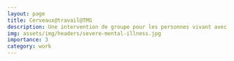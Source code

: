 ```yaml
---
layout: page
title: Cerveaux@travail@TMG
description: Une intervention de groupe pour les personnes vivant avec une maladie mentale grave.
img: assets/img/headers/severe-mental-illness.jpg
importance: 3
category: work
---
```

